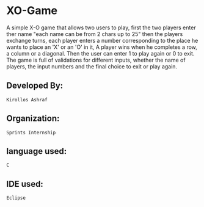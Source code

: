 # XO-Game

A simple X-O game that allows two users to play, first the two players enter ther name "each name can be from 2 chars up to 25" then the players exchange turns, each player enters a number corresponding to the place he wants to place an 'X' or an 'O' in it, A player wins when he completes a row, a column or a diagonal. Then the user can enter 1 to play again or 0 to exit. The game is full of validations for different inputs, whether the name of players, the input numbers and the final choice to exit or play again.

## Developed By:

    Kirollos Ashraf

## Organization:

    Sprints Internship

## language used:

    C

## IDE used:

    Eclipse
